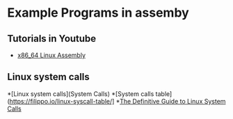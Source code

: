 # Example Programs in assemby

## Tutorials in Youtube

* [x86_64 Linux Assembly](https://www.youtube.com/watch?v=VQAKkuLL31g&list=PLetF-YjXm-sCH6FrTz4AQhfH6INDQvQSn)

## Linux system calls

*[Linux system calls](System Calls)
*[System calls table](https://filippo.io/linux-syscall-table/]
*[The Definitive Guide to Linux System Calls](https://blog.packagecloud.io/the-definitive-guide-to-linux-system-calls/)
